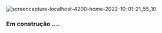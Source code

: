 ![screencapture-localhost-4200-home-2022-10-01-21_55_10](https://user-images.githubusercontent.com/84424883/193433482-70cf2d17-d4ed-4c8c-88d1-9e89757da205.png)


### Em construção ....
